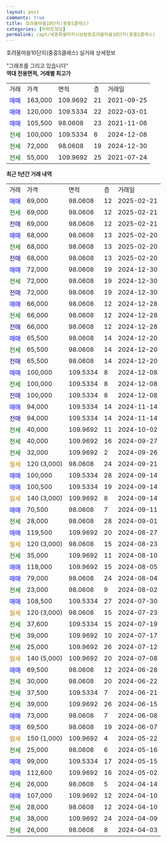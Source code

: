 ```yaml
---
layout: post
comments: true
title: 호려울마을10단지(중흥S클래스)
categories: [아파트정보]
permalink: /apt/세종특별자치시보람동호려울마을10단지(중흥S클래스)
---
```


호려울마을10단지(중흥S클래스) 실거래 상세정보

<script type="text/javascript">
  google.charts.load('current', {'packages':['line', 'corechart']});
  google.charts.setOnLoadCallback(drawChart);

  function drawChart() {
    var data = new google.visualization.DataTable();
    data.addColumn('date', '거래일');
    data.addColumn('number', "매매");
    data.addColumn('number', "전세");
    data.addColumn('number', "전매");

    data.addRows([[new Date(Date.parse("2025-02-21")), 69000, null, null], [new Date(Date.parse("2025-02-21")), null, 69000, null], [new Date(Date.parse("2025-02-21")), null, null, 69000], [new Date(Date.parse("2025-02-20")), 68000, null, null], [new Date(Date.parse("2025-02-20")), null, 68000, null], [new Date(Date.parse("2025-02-20")), null, null, 68000], [new Date(Date.parse("2024-12-30")), 72000, null, null], [new Date(Date.parse("2024-12-30")), null, 72000, null], [new Date(Date.parse("2024-12-30")), null, null, 72000], [new Date(Date.parse("2024-12-28")), 66000, null, null], [new Date(Date.parse("2024-12-28")), null, 66000, null], [new Date(Date.parse("2024-12-28")), null, null, 66000], [new Date(Date.parse("2024-12-20")), 65500, null, null], [new Date(Date.parse("2024-12-20")), null, 65500, null], [new Date(Date.parse("2024-12-20")), null, null, 65500], [new Date(Date.parse("2024-12-08")), 100000, null, null], [new Date(Date.parse("2024-12-08")), null, 100000, null], [new Date(Date.parse("2024-12-08")), null, null, 100000], [new Date(Date.parse("2024-11-14")), 94000, null, null], [new Date(Date.parse("2024-11-14")), null, null, 94000], [new Date(Date.parse("2024-10-02")), null, 40000, null], [new Date(Date.parse("2024-09-27")), null, 40000, null], [new Date(Date.parse("2024-09-26")), null, 32000, null], [new Date(Date.parse("2024-09-21")), null, null, null], [new Date(Date.parse("2024-09-14")), 100000, null, null], [new Date(Date.parse("2024-09-14")), 100500, null, null], [new Date(Date.parse("2024-09-14")), null, null, null], [new Date(Date.parse("2024-09-11")), 70500, null, null], [new Date(Date.parse("2024-09-01")), null, 28000, null], [new Date(Date.parse("2024-08-27")), 119500, null, null], [new Date(Date.parse("2024-08-23")), null, null, null], [new Date(Date.parse("2024-08-10")), null, 35000, null], [new Date(Date.parse("2024-08-05")), 118000, null, null], [new Date(Date.parse("2024-08-04")), 79000, null, null], [new Date(Date.parse("2024-08-02")), null, 23000, null], [new Date(Date.parse("2024-07-30")), 108500, null, null], [new Date(Date.parse("2024-07-23")), null, null, null], [new Date(Date.parse("2024-07-19")), null, 37600, null], [new Date(Date.parse("2024-07-17")), null, 39000, null], [new Date(Date.parse("2024-07-12")), null, 25000, null], [new Date(Date.parse("2024-07-08")), null, null, null], [new Date(Date.parse("2024-06-28")), 69500, null, null], [new Date(Date.parse("2024-06-22")), null, 30000, null], [new Date(Date.parse("2024-06-21")), null, 37500, null], [new Date(Date.parse("2024-06-15")), null, 39000, null], [new Date(Date.parse("2024-06-08")), 73000, null, null], [new Date(Date.parse("2024-06-07")), 69500, null, null], [new Date(Date.parse("2024-05-22")), null, null, null], [new Date(Date.parse("2024-05-16")), null, 25000, null], [new Date(Date.parse("2024-05-15")), 99000, null, null], [new Date(Date.parse("2024-05-02")), 112600, null, null], [new Date(Date.parse("2024-04-14")), null, 26000, null], [new Date(Date.parse("2024-04-10")), 107000, null, null], [new Date(Date.parse("2024-04-10")), null, 28000, null], [new Date(Date.parse("2024-04-09")), null, 38000, null], [new Date(Date.parse("2024-04-03")), null, 26000, null]]);

    var options = {
      hAxis: {
        format: 'yyyy/MM/dd'
      },    
      lineWidth: 0,
      pointsVisible: true,    
      title: '최근 1년간 유형별 실거래가 분포',
      legend: { position: 'bottom' }
    };

    var formatter = new google.visualization.NumberFormat({pattern:'###,###'} );
    formatter.format(data, 1);
    formatter.format(data, 2);
    
    setTimeout(function() {
        var chart = new google.visualization.LineChart(document.getElementById('columnchart_material'));
        chart.draw(data, (options));
        document.getElementById('loading').style.display = 'none';
    }, 200);
  }
</script>


<div id="loading" style="z-index:20; display: block; margin-left: 0px">"그래프를 그리고 있습니다"</div>
<div id="columnchart_material" style="width: 95%; margin-left: 0px; display: block"></div>
<!-- contents start -->
<b>역대 전용면적, 거래별 최고가</b>
<table class="sortable">
    <tr>
      <td>거래</td>
      <td>가격</td>
      <td>면적</td>
      <td>층</td>
      <td>거래일</td>
    </tr>
        <tr>
          <td><a style="color: blue">매매</a></td>
          <td>163,000</td>
          <td>109.9692</td>
          <td>21</td>
          <td>2021-09-25</td>
        </tr>            <tr>
          <td><a style="color: blue">매매</a></td>
          <td>120,000</td>
          <td>109.5334</td>
          <td>22</td>
          <td>2022-03-01</td>
        </tr>            <tr>
          <td><a style="color: blue">매매</a></td>
          <td>105,500</td>
          <td>98.0608</td>
          <td>23</td>
          <td>2021-11-06</td>
        </tr>        
        <tr>
              <td><a style="color: darkgreen">전세</a></td>
              <td>100,000</td>
              <td>109.5334</td>
              <td>8</td>
              <td>2024-12-08</td>
            </tr>            <tr>
              <td><a style="color: darkgreen">전세</a></td>
              <td>72,000</td>
              <td>98.0608</td>
              <td>19</td>
              <td>2024-12-30</td>
            </tr>            <tr>
              <td><a style="color: darkgreen">전세</a></td>
              <td>55,000</td>
              <td>109.9692</td>
              <td>25</td>
              <td>2021-07-24</td>
            </tr>        
    
</table>

<b>최근 1년간 거래 내역</b>

<table class="sortable">
    <tr>
      <td>거래</td>
      <td>가격</td>
      <td>면적</td>
      <td>층</td>
      <td>거래일</td>
    </tr>
    <tr>
      <td><a style="color: blue">매매</a></td>
      <td>69,000</td>
      <td>98.0608</td>
      <td>12</td>
      <td>2025-02-21</td>
    </tr>          <tr>
      <td><a style="color: darkgreen">전세</a></td>
      <td>69,000</td>
      <td>98.0608</td>
      <td>12</td>
      <td>2025-02-21</td>
    </tr>          <tr>
      <td><a style="color: darkblue">전매</a></td>
      <td>69,000</td>
      <td>98.0608</td>
      <td>12</td>
      <td>2025-02-21</td>
    </tr>          <tr>
      <td><a style="color: blue">매매</a></td>
      <td>68,000</td>
      <td>98.0608</td>
      <td>13</td>
      <td>2025-02-20</td>
    </tr>          <tr>
      <td><a style="color: darkgreen">전세</a></td>
      <td>68,000</td>
      <td>98.0608</td>
      <td>13</td>
      <td>2025-02-20</td>
    </tr>          <tr>
      <td><a style="color: darkblue">전매</a></td>
      <td>68,000</td>
      <td>98.0608</td>
      <td>13</td>
      <td>2025-02-20</td>
    </tr>          <tr>
      <td><a style="color: blue">매매</a></td>
      <td>72,000</td>
      <td>98.0608</td>
      <td>19</td>
      <td>2024-12-30</td>
    </tr>          <tr>
      <td><a style="color: darkgreen">전세</a></td>
      <td>72,000</td>
      <td>98.0608</td>
      <td>19</td>
      <td>2024-12-30</td>
    </tr>          <tr>
      <td><a style="color: darkblue">전매</a></td>
      <td>72,000</td>
      <td>98.0608</td>
      <td>19</td>
      <td>2024-12-30</td>
    </tr>          <tr>
      <td><a style="color: blue">매매</a></td>
      <td>66,000</td>
      <td>98.0608</td>
      <td>12</td>
      <td>2024-12-28</td>
    </tr>          <tr>
      <td><a style="color: darkgreen">전세</a></td>
      <td>66,000</td>
      <td>98.0608</td>
      <td>12</td>
      <td>2024-12-28</td>
    </tr>          <tr>
      <td><a style="color: darkblue">전매</a></td>
      <td>66,000</td>
      <td>98.0608</td>
      <td>12</td>
      <td>2024-12-28</td>
    </tr>          <tr>
      <td><a style="color: blue">매매</a></td>
      <td>65,500</td>
      <td>98.0608</td>
      <td>14</td>
      <td>2024-12-20</td>
    </tr>          <tr>
      <td><a style="color: darkgreen">전세</a></td>
      <td>65,500</td>
      <td>98.0608</td>
      <td>14</td>
      <td>2024-12-20</td>
    </tr>          <tr>
      <td><a style="color: darkblue">전매</a></td>
      <td>65,500</td>
      <td>98.0608</td>
      <td>14</td>
      <td>2024-12-20</td>
    </tr>          <tr>
      <td><a style="color: blue">매매</a></td>
      <td>100,000</td>
      <td>109.5334</td>
      <td>8</td>
      <td>2024-12-08</td>
    </tr>          <tr>
      <td><a style="color: darkgreen">전세</a></td>
      <td>100,000</td>
      <td>109.5334</td>
      <td>8</td>
      <td>2024-12-08</td>
    </tr>          <tr>
      <td><a style="color: darkblue">전매</a></td>
      <td>100,000</td>
      <td>109.5334</td>
      <td>8</td>
      <td>2024-12-08</td>
    </tr>          <tr>
      <td><a style="color: blue">매매</a></td>
      <td>94,000</td>
      <td>109.5334</td>
      <td>14</td>
      <td>2024-11-14</td>
    </tr>          <tr>
      <td><a style="color: darkblue">전매</a></td>
      <td>94,000</td>
      <td>109.5334</td>
      <td>14</td>
      <td>2024-11-14</td>
    </tr>          <tr>
      <td><a style="color: darkgreen">전세</a></td>
      <td>40,000</td>
      <td>109.9692</td>
      <td>11</td>
      <td>2024-10-02</td>
    </tr>          <tr>
      <td><a style="color: darkgreen">전세</a></td>
      <td>40,000</td>
      <td>109.9692</td>
      <td>16</td>
      <td>2024-09-27</td>
    </tr>          <tr>
      <td><a style="color: darkgreen">전세</a></td>
      <td>32,000</td>
      <td>109.9692</td>
      <td>2</td>
      <td>2024-09-26</td>
    </tr>          <tr>
      <td><a style="color: darkgoldenrod">월세</a></td>
      <td>120 (3,000)</td>
      <td>98.0608</td>
      <td>24</td>
      <td>2024-09-21</td>
    </tr>          <tr>
      <td><a style="color: blue">매매</a></td>
      <td>100,000</td>
      <td>109.5334</td>
      <td>28</td>
      <td>2024-09-14</td>
    </tr>          <tr>
      <td><a style="color: blue">매매</a></td>
      <td>100,500</td>
      <td>109.5334</td>
      <td>19</td>
      <td>2024-09-14</td>
    </tr>          <tr>
      <td><a style="color: darkgoldenrod">월세</a></td>
      <td>140 (3,000)</td>
      <td>109.9692</td>
      <td>8</td>
      <td>2024-09-14</td>
    </tr>          <tr>
      <td><a style="color: blue">매매</a></td>
      <td>70,500</td>
      <td>98.0608</td>
      <td>7</td>
      <td>2024-09-11</td>
    </tr>          <tr>
      <td><a style="color: darkgreen">전세</a></td>
      <td>28,000</td>
      <td>98.0608</td>
      <td>28</td>
      <td>2024-09-01</td>
    </tr>          <tr>
      <td><a style="color: blue">매매</a></td>
      <td>119,500</td>
      <td>109.9692</td>
      <td>20</td>
      <td>2024-08-27</td>
    </tr>          <tr>
      <td><a style="color: darkgoldenrod">월세</a></td>
      <td>120 (3,000)</td>
      <td>98.0608</td>
      <td>15</td>
      <td>2024-08-23</td>
    </tr>          <tr>
      <td><a style="color: darkgreen">전세</a></td>
      <td>35,000</td>
      <td>109.9692</td>
      <td>11</td>
      <td>2024-08-10</td>
    </tr>          <tr>
      <td><a style="color: blue">매매</a></td>
      <td>118,000</td>
      <td>109.9692</td>
      <td>15</td>
      <td>2024-08-05</td>
    </tr>          <tr>
      <td><a style="color: blue">매매</a></td>
      <td>79,000</td>
      <td>98.0608</td>
      <td>24</td>
      <td>2024-08-04</td>
    </tr>          <tr>
      <td><a style="color: darkgreen">전세</a></td>
      <td>23,000</td>
      <td>98.0608</td>
      <td>9</td>
      <td>2024-08-02</td>
    </tr>          <tr>
      <td><a style="color: blue">매매</a></td>
      <td>108,500</td>
      <td>109.5334</td>
      <td>27</td>
      <td>2024-07-30</td>
    </tr>          <tr>
      <td><a style="color: darkgoldenrod">월세</a></td>
      <td>120 (3,000)</td>
      <td>98.0608</td>
      <td>15</td>
      <td>2024-07-23</td>
    </tr>          <tr>
      <td><a style="color: darkgreen">전세</a></td>
      <td>37,600</td>
      <td>109.5334</td>
      <td>15</td>
      <td>2024-07-19</td>
    </tr>          <tr>
      <td><a style="color: darkgreen">전세</a></td>
      <td>39,000</td>
      <td>109.9692</td>
      <td>10</td>
      <td>2024-07-17</td>
    </tr>          <tr>
      <td><a style="color: darkgreen">전세</a></td>
      <td>25,000</td>
      <td>109.9692</td>
      <td>26</td>
      <td>2024-07-12</td>
    </tr>          <tr>
      <td><a style="color: darkgoldenrod">월세</a></td>
      <td>140 (5,000)</td>
      <td>109.9692</td>
      <td>20</td>
      <td>2024-07-08</td>
    </tr>          <tr>
      <td><a style="color: blue">매매</a></td>
      <td>69,500</td>
      <td>98.0608</td>
      <td>12</td>
      <td>2024-06-28</td>
    </tr>          <tr>
      <td><a style="color: darkgreen">전세</a></td>
      <td>30,000</td>
      <td>98.0608</td>
      <td>20</td>
      <td>2024-06-22</td>
    </tr>          <tr>
      <td><a style="color: darkgreen">전세</a></td>
      <td>37,500</td>
      <td>109.5334</td>
      <td>7</td>
      <td>2024-06-21</td>
    </tr>          <tr>
      <td><a style="color: darkgreen">전세</a></td>
      <td>39,000</td>
      <td>109.9692</td>
      <td>26</td>
      <td>2024-06-15</td>
    </tr>          <tr>
      <td><a style="color: blue">매매</a></td>
      <td>73,000</td>
      <td>98.0608</td>
      <td>7</td>
      <td>2024-06-08</td>
    </tr>          <tr>
      <td><a style="color: blue">매매</a></td>
      <td>69,500</td>
      <td>98.0608</td>
      <td>19</td>
      <td>2024-06-07</td>
    </tr>          <tr>
      <td><a style="color: darkgoldenrod">월세</a></td>
      <td>150 (1,000)</td>
      <td>109.9692</td>
      <td>4</td>
      <td>2024-05-22</td>
    </tr>          <tr>
      <td><a style="color: darkgreen">전세</a></td>
      <td>25,000</td>
      <td>98.0608</td>
      <td>6</td>
      <td>2024-05-16</td>
    </tr>          <tr>
      <td><a style="color: blue">매매</a></td>
      <td>99,000</td>
      <td>109.5334</td>
      <td>17</td>
      <td>2024-05-15</td>
    </tr>          <tr>
      <td><a style="color: blue">매매</a></td>
      <td>112,600</td>
      <td>109.9692</td>
      <td>16</td>
      <td>2024-05-02</td>
    </tr>          <tr>
      <td><a style="color: darkgreen">전세</a></td>
      <td>26,000</td>
      <td>98.0608</td>
      <td>5</td>
      <td>2024-04-14</td>
    </tr>          <tr>
      <td><a style="color: blue">매매</a></td>
      <td>107,000</td>
      <td>109.9692</td>
      <td>12</td>
      <td>2024-04-10</td>
    </tr>          <tr>
      <td><a style="color: darkgreen">전세</a></td>
      <td>28,000</td>
      <td>98.0608</td>
      <td>12</td>
      <td>2024-04-10</td>
    </tr>          <tr>
      <td><a style="color: darkgreen">전세</a></td>
      <td>38,000</td>
      <td>109.9692</td>
      <td>24</td>
      <td>2024-04-09</td>
    </tr>          <tr>
      <td><a style="color: darkgreen">전세</a></td>
      <td>26,000</td>
      <td>98.0608</td>
      <td>8</td>
      <td>2024-04-03</td>
    </tr>      </table>
<!-- contents end -->    

